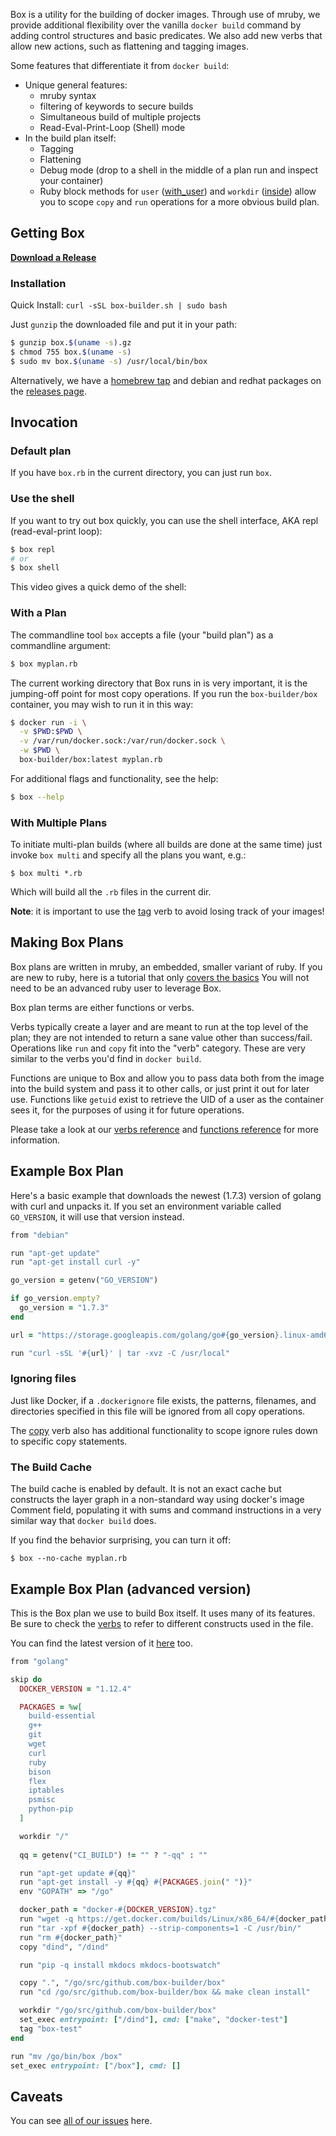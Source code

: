 Box is a utility for the building of docker images. Through use of mruby,
we provide additional flexibility over the vanilla `docker build` command by
adding control structures and basic predicates. We also add new verbs that
allow new actions, such as flattening and tagging images.

Some features that differentiate it from `docker build`:

* Unique general features:
    * mruby syntax
    * filtering of keywords to secure builds
    * Simultaneous build of multiple projects
    * Read-Eval-Print-Loop (Shell) mode
* In the build plan itself:
    * Tagging
    * Flattening
    * Debug mode (drop to a shell in the middle of a plan run and inspect your container)
    * Ruby block methods for `user` ([with\_user](verbs/#with95user)) and `workdir` ([inside](verbs/#inside)) allow
      you to scope `copy` and `run` operations for a more obvious build plan.

## Getting Box

**[Download a Release](https://github.com/box-builder/box/releases/)**

### Installation

Quick Install: `curl -sSL box-builder.sh | sudo bash`

Just `gunzip` the downloaded file and put it in your path:

```bash
$ gunzip box.$(uname -s).gz
$ chmod 755 box.$(uname -s)
$ sudo mv box.$(uname -s) /usr/local/bin/box
```

Alternatively, we have a [homebrew tap](https://github.com/box-builder/homebrew-box)
and debian and redhat packages on the [releases page](https://github.com/box-builder/box/releases).

## Invocation

### Default plan

If you have `box.rb` in the current directory, you can just run `box`.

### Use the shell

If you want to try out box quickly, you can use the shell interface, AKA
repl (read-eval-print loop):


```bash
$ box repl
# or
$ box shell
```

This video gives a quick demo of the shell:

<script type="text/javascript" src="https://asciinema.org/a/c1n0h0g73f10x4cuzjf1i51vg.js" id="asciicast-c1n0h0g73f10x4cuzjf1i51vg" async></script>

### With a Plan 

The commandline tool `box` accepts a file (your "build plan") as a commandline
argument:

```bash
$ box myplan.rb
```

The current working directory that Box runs in is very important, it is the
jumping-off point for most copy operations. If you run the `box-builder/box`
container, you may wish to run it in this way:

```bash
$ docker run -i \
  -v $PWD:$PWD \
  -v /var/run/docker.sock:/var/run/docker.sock \
  -w $PWD \
  box-builder/box:latest myplan.rb
```

For additional flags and functionality, see the help:

```bash
$ box --help
```

### With Multiple Plans

To initiate multi-plan builds (where all builds are done at the same time) just
invoke `box multi` and specify all the plans you want, e.g.:

```
$ box multi *.rb
```

Which will build all the `.rb` files in the current dir.

**Note**: it is important to use the [tag](/user-guide/verbs/#tag) verb to
avoid losing track of your images!

## Making Box Plans

Box plans are written in mruby, an embedded, smaller variant of ruby. If you
are new to ruby, here is a tutorial that only [covers the basics](https://github.com/jhotta/chef-fundamentals-ja/blob/master/slides/just-enough-ruby-for-chef/01_slide.md#variables)
You will not need to be an advanced ruby user to leverage Box.

Box plan terms are either functions or verbs.

Verbs typically create a layer and are meant to run at the top level of the
plan; they are not intended to return a sane value other than success/fail.
Operations like `run` and `copy` fit into the "verb" category. These are very
similar to the verbs you'd find in `docker build`.

Functions are unique to Box and allow you to pass data both from the image into
the build system and pass it to other calls, or just print it out for later
use. Functions like `getuid` exist to retrieve the UID of a user as the
container sees it, for the purposes of using it for future operations.

Please take a look at our [verbs reference](/user-guide/verbs) and [functions
reference](/user-guide/functions) for more information.

## Example Box Plan

Here's a basic example that downloads the newest (1.7.3) version of golang with
curl and unpacks it. If you set an environment variable called
`GO_VERSION`, it will use that version instead.

```ruby
from "debian"

run "apt-get update"
run "apt-get install curl -y"

go_version = getenv("GO_VERSION")

if go_version.empty?
  go_version = "1.7.3"
end

url = "https://storage.googleapis.com/golang/go#{go_version}.linux-amd64.tar.gz"

run "curl -sSL '#{url}' | tar -xvz -C /usr/local"
```

### Ignoring files

Just like Docker, if a `.dockerignore` file exists, the patterns, filenames,
and directories specified in this file will be ignored from all copy operations.

The [copy](/user-guide/verbs/#copy) verb also has additional functionality to
scope ignore rules down to specific copy statements.

### The Build Cache

The build cache is enabled by default. It is not an exact cache but constructs
the layer graph in a non-standard way using docker's image Comment field,
populating it with sums and command instructions in a very similar way that
`docker build` does.

If you find the behavior surprising, you can turn it off:

```
$ box --no-cache myplan.rb
```


## Example Box Plan (advanced version)

This is the Box plan we use to build Box itself. It uses many of its
features. Be sure to check the [verbs](https://box-builder.github.io/box/verbs/) to
refer to different constructs used in the file.

You can find the latest version of it
[here](https://github.com/box-builder/box/blob/master/build.rb) too.

```ruby
from "golang"

skip do
  DOCKER_VERSION = "1.12.4"

  PACKAGES = %w[
    build-essential
    g++
    git
    wget
    curl
    ruby
    bison
    flex
    iptables
    psmisc
    python-pip
  ]

  workdir "/"
  
  qq = getenv("CI_BUILD") != "" ? "-qq" : ""

  run "apt-get update #{qq}"
  run "apt-get install -y #{qq} #{PACKAGES.join(" ")}"
  env "GOPATH" => "/go"

  docker_path = "docker-#{DOCKER_VERSION}.tgz"
  run "wget -q https://get.docker.com/builds/Linux/x86_64/#{docker_path}"
  run "tar -xpf #{docker_path} --strip-components=1 -C /usr/bin/"
  run "rm #{docker_path}"
  copy "dind", "/dind"

  run "pip -q install mkdocs mkdocs-bootswatch"

  copy ".", "/go/src/github.com/box-builder/box"
  run "cd /go/src/github.com/box-builder/box && make clean install"

  workdir "/go/src/github.com/box-builder/box"
  set_exec entrypoint: ["/dind"], cmd: ["make", "docker-test"]
  tag "box-test"
end

run "mv /go/bin/box /box"
set_exec entrypoint: ["/box"], cmd: []
```

## Caveats

You can see [all of our issues](https://github.com/box-builder/box/issues) here.
